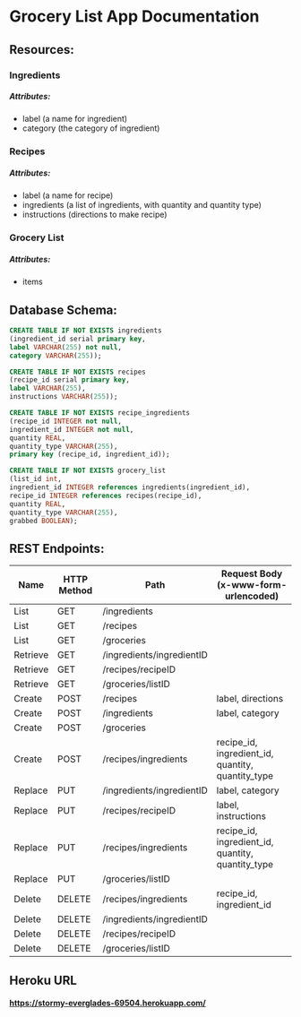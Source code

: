 # Grocery List App Documentation

## Resources:

### Ingredients
##### Attributes:
* label (a name for ingredient)
* category (the category of ingredient)

### Recipes
##### Attributes:
* label (a name for recipe)
* ingredients (a list of ingredients, with quantity and quantity type)
* instructions (directions to make recipe)

### Grocery List
##### Attributes:
* items

## Database Schema:
```SQL
CREATE TABLE IF NOT EXISTS ingredients
(ingredient_id serial primary key,
label VARCHAR(255) not null,
category VARCHAR(255));

CREATE TABLE IF NOT EXISTS recipes
(recipe_id serial primary key,
label VARCHAR(255),
instructions VARCHAR(255));

CREATE TABLE IF NOT EXISTS recipe_ingredients
(recipe_id INTEGER not null,
ingredient_id INTEGER not null,
quantity REAL,
quantity_type VARCHAR(255),
primary key (recipe_id, ingredient_id));

CREATE TABLE IF NOT EXISTS grocery_list
(list_id int,
ingredient_id INTEGER references ingredients(ingredient_id),
recipe_id INTEGER references recipes(recipe_id),
quantity REAL,
quantity_type VARCHAR(255),
grabbed BOOLEAN);
```

## REST Endpoints:
Name | HTTP Method | Path | Request Body (x-www-form-urlencoded)
------------ | ------------- | ------------- | -------------
List | GET | /ingredients |
List | GET | /recipes |
List | GET | /groceries |
Retrieve | GET | /ingredients/ingredientID |
Retrieve | GET | /recipes/recipeID |
Retrieve | GET | /groceries/listID |
Create | POST | /recipes | label, directions
Create | POST | /ingredients | label, category
Create | POST | /groceries |
Create | POST | /recipes/ingredients | recipe_id, ingredient_id, quantity, quantity_type
Replace | PUT | /ingredients/ingredientID | label, category
Replace | PUT | /recipes/recipeID | label, instructions
Replace | PUT | /recipes/ingredients | recipe_id, ingredient_id, quantity, quantity_type
Replace | PUT | /groceries/listID |
Delete | DELETE | /recipes/ingredients | recipe_id, ingredient_id
Delete | DELETE | /ingredients/ingredientID | 
Delete | DELETE | /recipes/recipeID |
Delete | DELETE | /groceries/listID |

## Heroku URL
#### https://stormy-everglades-69504.herokuapp.com/ 
